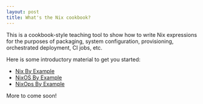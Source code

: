 ```yaml
---
layout: post
title: What's the Nix cookbook?
---
```


This is a cookbook-style teaching tool to show how to write Nix expressions
for the purposes of packaging, system configuration, provisioning,
orchestrated deployment, CI jobs, etc.

Here is some introductory material to get you started:

* [Nix By Example](/nix-cookbook/nix-by-example/)
* [NixOS By Example](/nixos-cookbook/nix-by-example/)
* [NixOps By Example](/nixops-cookbook/nix-by-example/)

More to come soon!
